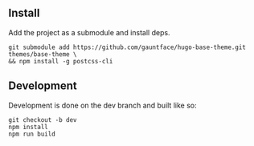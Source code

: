 ## Install

Add the project as a submodule and install deps.

```
git submodule add https://github.com/gauntface/hugo-base-theme.git themes/base-theme \
&& npm install -g postcss-cli
```
## Development

Development is done on the dev branch and built like so:

```
git checkout -b dev
npm install
npm run build
```